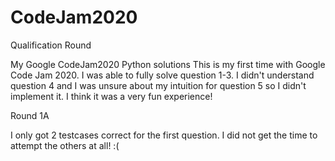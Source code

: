# CodeJam2020

Qualification Round

My Google CodeJam2020 Python solutions 
This is my first time with Google Code Jam 2020. I was able to fully solve question 1-3. I didn't understand question 4 
and I was unsure about my intuition for question 5 so I didn't implement it. I think it was a very fun experience! 

Round 1A 

I only got 2 testcases correct for the first question. I did not get the time to attempt the others at all! :( 



